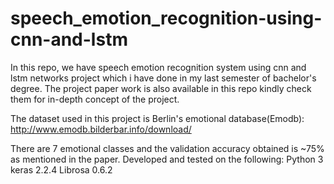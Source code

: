 # speech_emotion_recognition-using-cnn-and-lstm

In this repo, we have speech emotion recognition system using cnn and lstm networks project which i have done in my last semester of bachelor's degree.
The project paper work is also available in this repo kindly check them for in-depth concept of the project. 

The dataset used in this project is Berlin's emotional database(Emodb): http://www.emodb.bilderbar.info/download/

There are 7 emotional classes and the validation accuracy obtained is ~75% as mentioned in the paper.
Developed and tested on the following:
Python 3 keras 2.2.4 Librosa 0.6.2
